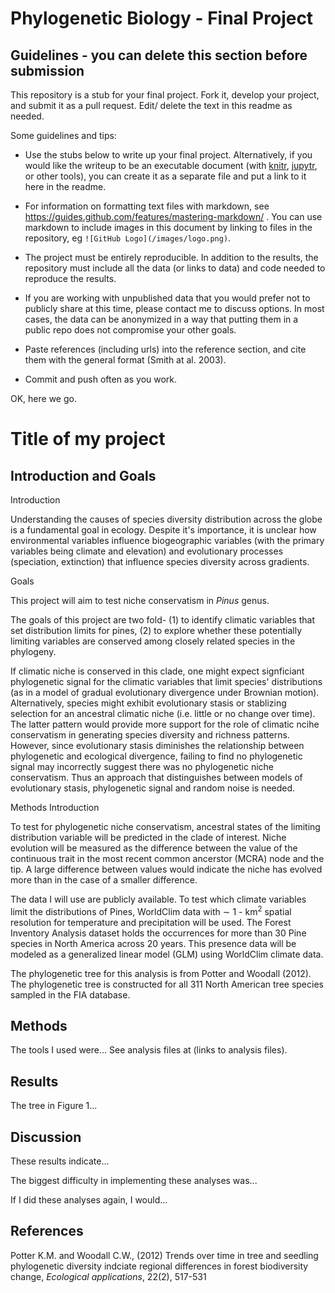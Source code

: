 # Phylogenetic Biology - Final Project

## Guidelines - you can delete this section before submission

This repository is a stub for your final project. Fork it, develop your project, and submit it as a pull request. Edit/ delete the text in this readme as needed.

Some guidelines and tips:

- Use the stubs below to write up your final project. Alternatively, if you would like the writeup to be an executable document (with [knitr](http://yihui.name/knitr/), [jupytr](http://jupyter.org/), or other tools), you can create it as a separate file and put a link to it here in the readme.

- For information on formatting text files with markdown, see https://guides.github.com/features/mastering-markdown/ . You can use markdown to include images in this document by linking to files in the repository, eg `![GitHub Logo](/images/logo.png)`.

- The project must be entirely reproducible. In addition to the results, the repository must include all the data (or links to data) and code needed to reproduce the results.

- If you are working with unpublished data that you would prefer not to publicly share at this time, please contact me to discuss options. In most cases, the data can be anonymized in a way that putting them in a public repo does not compromise your other goals.

- Paste references (including urls) into the reference section, and cite them with the general format (Smith at al. 2003).

- Commit and push often as you work.

OK, here we go.

# Title of my project

## Introduction and Goals

Introduction

Understanding the causes of species diversity distribution across the globe is a fundamental goal in ecology. Despite it's importance, it is unclear how environmental variables influence biogeographic variables (with the primary variables being climate and elevation) and evolutionary processes (speciation, extinction) that influence species diversity across gradients. 

Goals

This project will aim to test niche conservatism in *Pinus* genus. 

The goals of this project are two fold- (1) to identify climatic variables that set distribution limits for pines, (2) to explore whether these potentially limiting variables are conserved among closely related species in the phylogeny.

If climatic niche is conserved in this clade, one might expect signficiant phylogenetic signal for the climatic variables that limit species' distributions (as in a model of gradual evolutionary divergence under Brownian motion). Alternatively, species might exhibit evolutionary stasis or stablizing selection for an ancestral climatic niche (i.e. little or no change over time). The latter pattern would provide more support for the role of climatic ncihe conservatism in generating species diversity and richness patterns. However, since evolutionary stasis diminishes the relationship between phylogenetic and ecological divergence, failing to find no phylogenetic signal may incorrectly suggest there was no phylogenetic niche conservatism. Thus an approach that distinguishes between models of evolutionary stasis, phylogenetic signal and random noise is needed. 

Methods Introduction

To test for phylogenetic niche conservatism, ancestral states of the limiting distribution variable will be predicted in the clade of interest. Niche evolution will be measured as the difference between the value of the continuous trait in the most recent common ancerstor (MCRA) node and the tip. A large difference between values would indicate the niche has evolved more than in the case of a smaller difference. 


The data I will use are publicly available. To test which climate variables limit the distributions of Pines, WorldClim data with $\sim$ 1 - km$^2$ spatial resolution for temperature and precipitation will  be used. The Forest Inventory Analysis dataset holds the occurrences for more than 30 Pine species in North America across 20 years. This presence data will be modeled as a generalized linear model (GLM) using WorldClim climate data. 

The phylogenetic tree for this analysis is from Potter and Woodall (2012). The phylogenetic tree is constructed for all 311 North American tree species sampled in the FIA database.


## Methods

The tools I used were... See analysis files at (links to analysis files).

## Results

The tree in Figure 1...

## Discussion

These results indicate...

The biggest difficulty in implementing these analyses was...

If I did these analyses again, I would...

## References

Potter K.M. and Woodall C.W., (2012) Trends over time in tree and seedling phylogenetic diversity indciate regional differences in forest biodiversity change, *Ecological applications*, 22(2), 517-531
